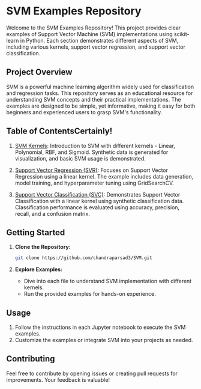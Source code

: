 # SVM Examples Repository

Welcome to the SVM Examples Repository! This project provides clear examples of Support Vector Machine (SVM) implementations using scikit-learn in Python. Each section demonstrates different aspects of SVM, including various kernels, support vector regression, and support vector classification.

## Project Overview

SVM is a powerful machine learning algorithm widely used for classification and regression tasks. This repository serves as an educational resource for understanding SVM concepts and their practical implementations. The examples are designed to be simple, yet informative, making it easy for both beginners and experienced users to grasp SVM's functionality.

## Table of ContentsCertainly! 
1. [SVM Kernels](SVM_Kernels.ipynb): Introduction to SVM with different kernels - Linear, Polynomial, RBF, and Sigmoid. Synthetic data is generated for visualization, and basic SVM usage is demonstrated.

2. [Support Vector Regression (SVR)](SVR.ipynb): Focuses on Support Vector Regression using a linear kernel. The example includes data generation, model training, and hyperparameter tuning using GridSearchCV.

3. [Support Vector Classification (SVC)](SVM.ipynb): Demonstrates Support Vector Classification with a linear kernel using synthetic classification data. Classification performance is evaluated using accuracy, precision, recall, and a confusion matrix.

## Getting Started

1. **Clone the Repository:**
   ```bash
   git clone https://github.com/chandraparsad3/SVM.git
   ```

2. **Explore Examples:**
   - Dive into each file to understand SVM implementation with different kernels.
   - Run the provided examples for hands-on experience.

## Usage

1. Follow the instructions in each Jupyter notebook to execute the SVM examples.
2. Customize the examples or integrate SVM into your projects as needed.

## Contributing

Feel free to contribute by opening issues or creating pull requests for improvements. Your feedback is valuable!
